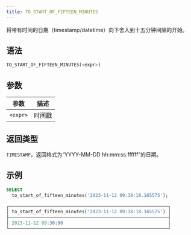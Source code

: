 ```yaml
---
title: TO_START_OF_FIFTEEN_MINUTES
---
```


将带有时间的日期（timestamp/datetime）向下舍入到十五分钟间隔的开始。
## 语法

```sql
TO_START_OF_FIFTEEN_MINUTES(<expr>)
```

## 参数

| 参数      | 描述       |
|-----------|------------|
| `<expr>`  | 时间戳     |

## 返回类型

`TIMESTAMP`，返回格式为“YYYY-MM-DD hh:mm:ss.ffffff”的日期。

## 示例

```sql
SELECT
  to_start_of_fifteen_minutes('2023-11-12 09:38:18.165575');

┌───────────────────────────────────────────────────────────┐
│ to_start_of_fifteen_minutes('2023-11-12 09:38:18.165575') │
├───────────────────────────────────────────────────────────┤
│ 2023-11-12 09:30:00                                       │
└───────────────────────────────────────────────────────────┘
```